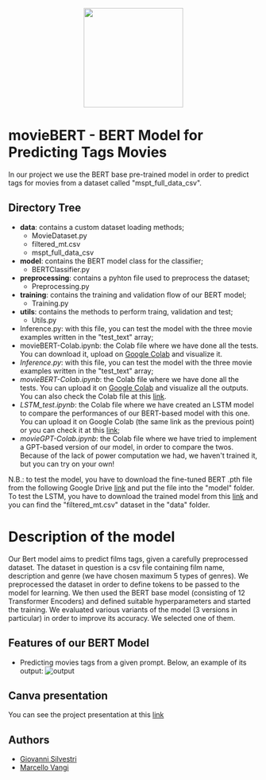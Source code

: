 <p align="center">
    <img src="https://i.ibb.co/vPrn2ff/OIG-Ph6w-Q7-WBAp-LZa8-UZJpr-W.jpg" width="200px" heigth="200px"/>
</p>


# movieBERT - BERT Model for Predicting Tags Movies

In our project we use the BERT base pre-trained model in order to predict tags for movies from a dataset called "mspt_full_data_csv".

## Directory Tree
- **data**: contains a custom dataset loading methods;
    - MovieDataset.py
    - filtered_mt.csv
    - mspt_full_data_csv
- **model**: contains the BERT model class for the classifier;
    - BERTClassifier.py
- **preprocessing**: contains a pyhton file used to preprocess the dataset;
    - Preprocessing.py
- **training**: contains the training and validation flow of our BERT model;
    - Training.py
- **utils**: contains the methods to perform traing, validation and test; 
    - Utils.py
- Inference.py: with this file, you can test the model with the three movie examples written in the "test_text" array;
- movieBERT-Colab.ipynb: the Colab file where we have done all the tests. You can download it, upload on [Google Colab](https://colab.research.google.com) and visualize it.
- _Inference.py_: with this file, you can test the model with the three movie examples written in the "test_text" array;
- _movieBERT-Colab.ipynb_: the Colab file where we have done all the tests. You can upload it on [Google Colab](https://colab.research.google.com) and visualize all the outputs. You can also check the Colab file at this [link](https://colab.research.google.com/drive/1Mr68cP71SS5rYXcKaNydhZ1sJuF_n0Cb?usp=sharing).
- _LSTM_test.ipynb_: the Colab file where we have created an LSTM model to compare the performances of our BERT-based model with this one. You can upload it on Google Colab (the same link as the previous point) or you can check it at this [link](https://colab.research.google.com/drive/1KkNALQes7SNrqwqhFL4MPUGQOVdq_Kk-?usp=sharing);
- _movieGPT-Colab.ipynb_: the Colab file where we have tried to implement a GPT-based version of our model, in order to compare the twos. Because of the lack of power computation we had, we haven't trained it, but you can try on your own!

N.B.: to test the model, you have to download the fine-tuned BERT .pth file from the following Google Drive [link](https://drive.google.com/drive/folders/1NWkrn6-gT-TSUJs-hJcvneqx2Ql7GvIz?usp=sharing) and put the file into the "model" folder. To test the LSTM, you have to download the trained model from this [link](https://drive.google.com/file/d/16BxkIbFHcoLe31TJoNHPMnPIi8rJ8vzD/view?usp=sharing) and you can find the "filtered_mt.csv" dataset in the "data" folder. 

# Description of the model
Our Bert model aims to predict films tags, given a carefully preprocessed dataset.
The dataset in question is a csv file containing film name, description and genre (we have chosen maximum 5 types of genres). 
We preprocessed the dataset in order to define tokens to be passed to the model for learning.
We then used the BERT base model (consisting of 12 Transformer Encoders) and defined suitable hyperparameters and started the training.
We evaluated various variants of the model (3 versions in particular) in order to improve its accuracy. We selected one of them.


## Features of our BERT Model 

- Predicting movies tags from a given prompt.
Below, an example of its output:
![output](https://i.ibb.co/hcRqkvp/carbon-4.png)

## Canva presentation

You can see the project presentation at this [link](https://www.canva.com/design/DAF72V3dWEo/6ngxGYKINZhViN5ZpIFLMA/edit?utm_content=DAF72V3dWEo&utm_campaign=designshare&utm_medium=link2&utm_source=sharebutton)

## Authors

- [Giovanni Silvestri](https://www.github.com/vannisil)
- [Marcello Vangi](https://www.github.com/uzingr)
